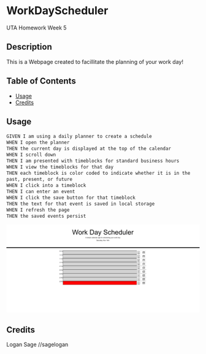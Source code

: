 # WorkDayScheduler
UTA Homework Week 5
## Description
This is a Webpage created to facillitate the planning of your work day!

## Table of Contents

* [Usage](#Usage)
* [Credits](#Credits)

## Usage

```
GIVEN I am using a daily planner to create a schedule
WHEN I open the planner
THEN the current day is displayed at the top of the calendar
WHEN I scroll down
THEN I am presented with timeblocks for standard business hours
WHEN I view the timeblocks for that day
THEN each timeblock is color coded to indicate whether it is in the past, present, or future
WHEN I click into a timeblock
THEN I can enter an event
WHEN I click the save button for that timeblock
THEN the text for that event is saved in local storage
WHEN I refresh the page
THEN the saved events persist
```

![screenshot](/screenshot.png)


## Credits
Logan Sage //sagelogan
